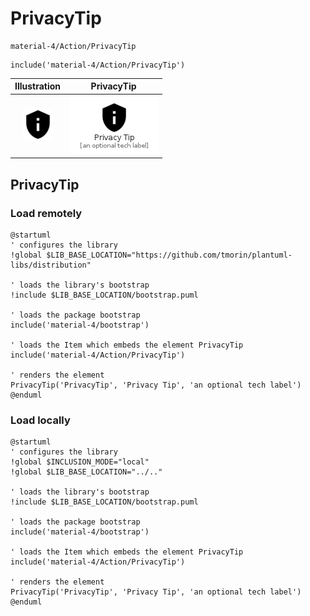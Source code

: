 # PrivacyTip


```text
material-4/Action/PrivacyTip
```

```text
include('material-4/Action/PrivacyTip')
```



| Illustration | PrivacyTip |
| :---: | :---: |
| ![illustration for Illustration](../../material-4/Action/PrivacyTip.png) | ![illustration for PrivacyTip](../../material-4/Action/PrivacyTip.Local.png) |




## PrivacyTip

### Load remotely
```plantuml
@startuml
' configures the library
!global $LIB_BASE_LOCATION="https://github.com/tmorin/plantuml-libs/distribution"

' loads the library's bootstrap
!include $LIB_BASE_LOCATION/bootstrap.puml

' loads the package bootstrap
include('material-4/bootstrap')

' loads the Item which embeds the element PrivacyTip
include('material-4/Action/PrivacyTip')

' renders the element
PrivacyTip('PrivacyTip', 'Privacy Tip', 'an optional tech label')
@enduml
```

### Load locally
```plantuml
@startuml
' configures the library
!global $INCLUSION_MODE="local"
!global $LIB_BASE_LOCATION="../.."

' loads the library's bootstrap
!include $LIB_BASE_LOCATION/bootstrap.puml

' loads the package bootstrap
include('material-4/bootstrap')

' loads the Item which embeds the element PrivacyTip
include('material-4/Action/PrivacyTip')

' renders the element
PrivacyTip('PrivacyTip', 'Privacy Tip', 'an optional tech label')
@enduml
```

